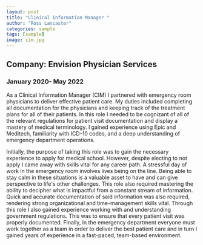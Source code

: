```yaml
---
layout: post
title: "Clinical Information Manager "
author: "Ross Lancaster"
categories: sample
tags: [sample]
image: cim.jpg
---
```


## Company: Envision Physician Services
### January 2020- May 2022

As a Clinical Information Manager (CIM) I partnered with emergency room physicians to deliver effective patient care. My duties included completing all documentation for the physicians and keeping track of the treatment plans for all of their patients. In this role I needed to be cognizant of all of the relevant regulations for patient visit documentation and display a mastery of medical terminology. I gained experience using Epic and Meditech, familiarity with  ICD-10 codes, and a deep understanding of emergency department operations. 

Initially, the purpose of taking this role was to gain the necessary experience to apply for medical school. However, despite electing to not apply I came away with skills vital for any career path. A stressful day of work in the emergency room involves lives being on the line. Being able to stay calm in these situations is a valuable asset to have and can give perspective to life's other challenges. This role also required mastering the ability to decipher what is impactful from a constant stream of information. Quick and accurate documentation of said information was also required, rendering strong organizational and time-management skills vital. Through this role I also gained experience working with and understanding government regulations. This was to ensure that every patient visit was properly documented.  Finally, in the emergency department everyone must work together as a team in order to deliver the best patient care and in turn I gained years of experience in a fast-paced, team-based environment.


